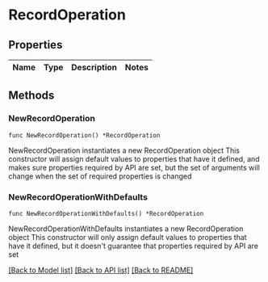 # RecordOperation

## Properties

Name | Type | Description | Notes
------------ | ------------- | ------------- | -------------

## Methods

### NewRecordOperation

`func NewRecordOperation() *RecordOperation`

NewRecordOperation instantiates a new RecordOperation object
This constructor will assign default values to properties that have it defined,
and makes sure properties required by API are set, but the set of arguments
will change when the set of required properties is changed

### NewRecordOperationWithDefaults

`func NewRecordOperationWithDefaults() *RecordOperation`

NewRecordOperationWithDefaults instantiates a new RecordOperation object
This constructor will only assign default values to properties that have it defined,
but it doesn't guarantee that properties required by API are set


[[Back to Model list]](../README.md#documentation-for-models) [[Back to API list]](../README.md#documentation-for-api-endpoints) [[Back to README]](../README.md)



